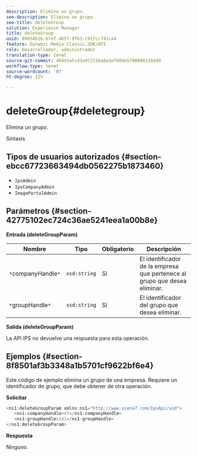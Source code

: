 ```yaml
---
description: Elimina un grupo.
seo-description: Elimina un grupo.
seo-title: deleteGroup
solution: Experience Manager
title: deleteGroup
uuid: 04934b16-b7ef-4657-9f63-c91fcc741ca4
feature: Dynamic Media Classic,SDK/API
role: Desarrollador, administrador
translation-type: tm+mt
source-git-commit: 469d1a5c43a972116a8a2efb0de5708800130a99
workflow-type: tm+mt
source-wordcount: '97'
ht-degree: 12%

---
```



# deleteGroup{#deletegroup}

Elimina un grupo.

Sintaxis

## Tipos de usuarios autorizados {#section-ebcc67723663494db0562275b1873460}

* `IpsAdmin`
* `IpsCompanyAdmin`
* `ImagePortalAdmin`

## Parámetros {#section-42775102ec724c36ae5241eea1a00b8e}

**Entrada (deleteGroupParam)**

| Nombre | Tipo | Obligatorio | Descripción |
|---|---|---|---|
| `*`companyHandle`*` | `xsd:string` | Sí | El identificador de la empresa que pertenece al grupo que desea eliminar. |
| `*`groupHandle`*` | `xsd:string` | Sí | El identificador del grupo que desea eliminar. |

**Salida (deleteGroupParam)**

La API IPS no devuelve una respuesta para esta operación.

## Ejemplos {#section-8f8501af3b3348a1b5701cf9622bf6e4}

Este código de ejemplo elimina un grupo de una empresa. Requiere un identificador de grupo, que debe obtener de otra operación.

**Solicitar**

```java
<ns1:deleteGroupParam xmlns:ns1="http://www.scene7.com/IpsApi/xsd">
   <ns1:companyHandle>47</ns1:companyHandle>
   <ns1:groupHandle>241</ns1:groupHandle>
</ns1:deleteGroupParam>
```

**Respuesta**

Ninguno.
